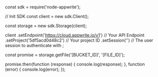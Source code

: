 const sdk = require('node-appwrite');

// Init SDK
const client = new sdk.Client();

const storage = new sdk.Storage(client);

client
    .setEndpoint('https://cloud.appwrite.io/v1') // Your API Endpoint
    .setProject('5df5acd0d48c2') // Your project ID
    .setSession('') // The user session to authenticate with
;

const promise = storage.getFile('[BUCKET_ID]', '[FILE_ID]');

promise.then(function (response) {
    console.log(response);
}, function (error) {
    console.log(error);
});